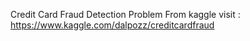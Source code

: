 Credit Card Fraud Detection Problem From kaggle 
visit : https://www.kaggle.com/dalpozz/creditcardfraud
